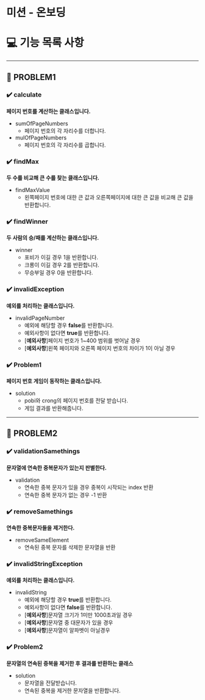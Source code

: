 # 미션 - 온보딩

# 💻 기능 목록 사항
<hr>

## 🌟 PROBLEM1
###
### ✔️ calculate
**페이지 번호를 계산하는 클래스입니다.**

- sumOfPageNumbers
  - 페이지 번호의 각 자리수를 더합니다.
- mulOfPageNumbers
  - 페이지 번호의 각 자리수를 곱합니다.

###
### ✔️ findMax
**두 수를 비교해 큰 수를 찾는 클래스입니다.**

- findMaxValue
    - 왼쪽페이지 번호에 대한 큰 값과 오른쪽페이지에 대한 큰 값을 비교해 큰 값을 반환합니다.

###
### ✔️ findWinner
**두 사람의 승/패를 계산하는 클래스입니다.**

- winner
  - 포비가 이길 경우 1을 반환합니다.
  - 크롱이 이길 경우 2를 반환합니다.
  - 무승부일 경우 0을 반환합니다.

###
### ✔️ invalidException
**예외를 처리하는 클래스입니다.**

- invalidPageNumber
  - 예외에 해당할 경우 **false**를 반환합니다.
  - 예외사항이 없다면 **true**를 반환합니다.
  - [**예외사항**]페이지 번호가 1~400 범위를 벗어날 경우
  - [**예외사항**]왼쪽 페이지와 오른쪽 페이지 번호의 차이가  1이 아닐 경우

###
### ✔️ Problem1
**페이지 번호 게임이 동작하는 클래스입니다.**

- solution
  - pobi와 crong의 페이지 번호를 전달 받습니다.
  - 게임 결과를 반환해줍니다.

<hr>

## 🌟 PROBLEM2
###
### ✔️ validationSamethings
**문자열에 연속한 중복문자가 있는지 판별한다.**

- validation
  - 연속한 중복 문자가 있을 경우  중복이 시작되는 index 반환
  - 연속한 중복 문자가 없는 경우 -1 반환


###
### ✔️ removeSamethings
**연속한 중복문자들을 제거한다.**

- removeSameElement
  - 연속된 중복 문자를 삭제한 문자열을 반환


###
### ✔️ invalidStringException
**예외를 처리하는 클래스입니다.**

- invalidString
  - 예외에 해당할 경우 **true**를 반환합니다.
  - 예외사항이 없다면 **false**를 반환합니다.
  - [**예외사항**]문자열 크기가 1미만 1000초과일 경우
  - [**예외사항**]문자열 중 대문자가 있을 경우
  - [**예외사항**]문자열이 알파벳이 아닐경우

###
### ✔️ Problem2
**문자열의 연속된 중복을 제거한 후 결과를 반환하는 클래스**

- solution
  - 문자열을 전달받습니다. 
  - 연속된 중복을 제거한 문자열을 반환합니다.